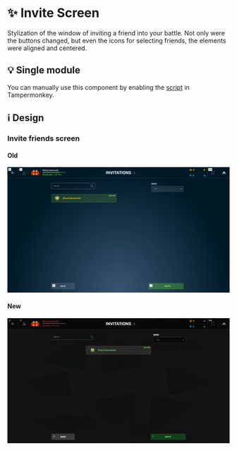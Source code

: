 # :sparkles: Invite Screen

Stylization of the window of inviting a friend into your battle. Not only were the buttons changed, but even the icons for selecting friends, the elements were aligned and centered.

## :bulb: Single module

You can manually use this component by enabling the [script](https://github.com/OrakomoRi/Severitium/blob/main/src/Friends/InviteScreen/InviteScreen.user.js?raw=true) in Tampermonkey.

## :information_source: Design

### Invite friends screen

#### Old

![](/images/friends/old/invitefriends.png)

#### New

![](/images/friends/new/invitefriends.png)